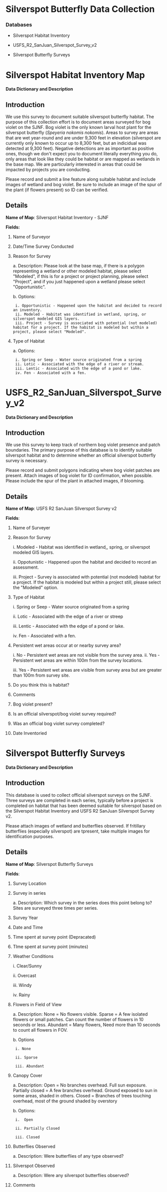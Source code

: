 # Silverspot Butterfly Data Collection 

### Databases 

- Silverspot Habitat Inventory 

- USFS_R2_SanJuan_Silverspot_Survey_v2

- Silverspot Butterfly Surveys

  


  
# Silverspot Habitat Inventory Map
#### Data Dictionary and Description


## Introduction

We use this survey to document suitable silverspot butterfly habitat. The purpose of this collection effort is to document areas surveyed for bog violet on the SJNF. Bog violet is the only known larval host plant for the silverspot butterfly (*Speyeria nokomis nokomis*). Areas to survey are areas that are wet year-round and are under 9,300 feet in elevation (silverspot are currently only known to occur up to 8,300 feet, but an indicidual was detected at 9,300 feet). Negative detections are as important as positive ones, though we don't expect you to document literally everything you do, only areas that look like they could be habitat or are mapped as wetlands in the base map. We are particularly interested in areas that could be impacted by projects you are conducting. 

Please record and submit a line feature along suitable habitat and include images of wetland and bog violet. Be sure to include an image of the spur of the plant (if flowers present) so ID can be verified. 

## Details 
**Name of Map**: Silverspot Habitat Inventory - SJNF

**Fields:**
1. Name of Surveyor
2. Date/Time Survey Conducted 
3. Reason for Survey 
    
    a. Description: Please look at the base map, if there is a polygon representing a wetland or other modeled habitat, please select "Modeled", if this is for a project or project planning, please select "Project", and if you just happened upon a wetland please select "Opportunistic".

    b. Options: 
        
        i. Opportunistic - Happened upon the habitat and decided to record an inventory.
        ii. Modeled - Habitat was identified in wetland, spring, or silverspot modeled GIS layers.
        iii. Project - Survey is associated with potential (not modeled) habitat for a project. If the habitat is modeled but within a project, please select "Modeled". 

4. Type of Habitat

    a. Options: 
        
        i. Spring or Seep - Water source originated from a spring
        ii. Lotic - Associated with the edge of a river or stream.
        iii. Lentic - Associated with the edge of a pond or lake. 
        iv. Fen - Associated with a fen. 


# USFS_R2_SanJuan_Silverspot_Survey_v2
#### Data Dictionary and Description
 ## Introduction 

 We use this survey to keep track of northern bog violet presence and patch boundaries. The primary purpose of this database is to identify suitable silverspot habitat and to determine whether an official silverspot butterfly survey is necessary. 

 Please record and submit polygons indicating where bog violet patches are present. Attach images of bog violet for ID confirmation, when possible. Please include the spur of the plant in attached images, if blooming.

 ## Details

 **Name of Map**: USFS R2 SanJuan Silverspot Survey v2

 **Fields**: 
 
 1. Name of Surveyer
 2. Reason for Survey
   
    i. Modeled - Habitat was identified in wetland,, spring, or silverspot modeled GIS layers. 

    ii. Oppotunistic - Happened upon the habitat and decided to record an assessment. 

    iii. Project - Survey is associated with potential (not modeled) habitat for a project. If the habitat is modeled but within a project still, please select the "Modeled" option. 
    
 3. Type of Habitat
    
    i. Spring or Seep - Water source originated from a spring
    
    ii. Lotic - Associated with the edge of a river or streep 
    
    iii. Lentic - Associated with the edge of a pond or lake.
    
    iv. Fen - Associated with a fen. 

 4. Persistent wet areas occur at or nearby survey area?
    
    i. No - Persistent wet areas are not visible from the survey area.
    ii. Yes - Persistent wet areas are within 100m from the survey locations.
    
    iii. Yes - Persistent wet areas are visible from survey area but are greater than 100m from survey site. 
 5. Do you think this is habitat?
 6. Comments
 7. Bog violet present?
 8. Is an official silverspot/bog violet survey required?
 9. Was an official bog violet survey completed?
 10. Date Inventoried

 # Silverspot Butterfly Surveys
 #### Data Dictionary and Description

 ## Introduction 
 This database is used to collect official silverspot surveys on the SJNF. Three surveys are completed in each series, typically before a project is completed on habitat that has been deemed suitable for silverspot based on the Silverspot Habitat Inventory and USFS R2 SanJuan Silverspot Survey v2.

 Please attach images of wetland and butterflies observed. If fritillary butterflies (especially silverspot) are tpresent, take multiple images for identification purposes. 

 ## Details

 **Name of Map**: Silverspot Butterfly Surveys 

 **Fields**: 
 

 1. Survey Location 
2. Survey in series 

    a. Description: Which survey in the series does this point belong to? Sites are surveyed three times per series.

3. Survey Year
4. Date and Time 
5. Time spent at survey point (Depracated)
6. TIme spent at survey point (minutes)
7. Weather Conditions 
    
    i. Clear/Sunny
    
    ii. Overcast
    
    iii. Windy 
    
    iv. Rainy 

8. Flowers in Field of View

    a. Description: None = No flowers visible. Sparse = A few isolated flowers or small patches. Can count the number of flowers in 10 seconds or less. Abundant = Many flowers, Need more than 10 seconds to count all flowers in FOV.

    b. Options

        i. None 

        ii. Sparse

        iii. Abundant 

9. Canopy Cover 

    a. Description: Open = No branches overhead. Full sun exposure. Partially closed = A few branches overhead. Ground exposed to sun in some areas, shaded in others. Closed = Branches of trees touching overhead, most of the ground shaded by overstory

    b. Options: 

        i.  Open

        ii. Partially Closed

        iii. Closed 

10. Butterflies Observed

    a. Description: Were butterflies of any type observed?

11. Silverspot Observed

    a. Description: Were any silverspot butterflies observed?

12. Comments